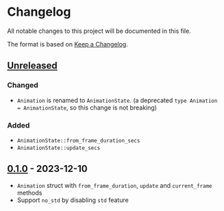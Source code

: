 # Changelog

All notable changes to this project will be documented in this file.

The format is based on [Keep a Changelog](https://keepachangelog.com/en/1.0.0/).


## [Unreleased]

### Changed

* `Animation` is renamed to `AnimationState`.
  (a deprecated `type Animation = AnimationState`, so this change is not breaking)

### Added

* `AnimationState::from_frame_duration_secs`
* `AnimationState::update_secs`


## [0.1.0] - 2023-12-10

* `Animation` struct with `from_frame_duration`, `update` and `current_frame` methods
* Support `no_std` by disabling `std` feature

[Unreleased]: https://github.com/jcornaz/franim/compare/v0.1.0...HEAD
[0.1.0]: https://github.com/jcornaz/franim/compare/...v0.1.0

